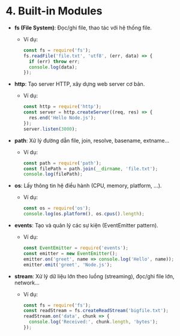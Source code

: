 # 4. Built-in Modules
- **fs (File System)**: Đọc/ghi file, thao tác với hệ thống file.
  - Ví dụ:
    ```js
    const fs = require('fs');
    fs.readFile('file.txt', 'utf8', (err, data) => {
      if (err) throw err;
      console.log(data);
    });
    ```

- **http**: Tạo server HTTP, xây dựng web server cơ bản.
  - Ví dụ:
    ```js
    const http = require('http');
    const server = http.createServer((req, res) => {
      res.end('Hello Node.js');
    });
    server.listen(3000);
    ```

- **path**: Xử lý đường dẫn file, join, resolve, basename, extname...
  - Ví dụ:
    ```js
    const path = require('path');
    const filePath = path.join(__dirname, 'file.txt');
    console.log(filePath);
    ```

- **os**: Lấy thông tin hệ điều hành (CPU, memory, platform, ...).
  - Ví dụ:
    ```js
    const os = require('os');
    console.log(os.platform(), os.cpus().length);
    ```

- **events**: Tạo và quản lý các sự kiện (EventEmitter pattern).
  - Ví dụ:
    ```js
    const EventEmitter = require('events');
    const emitter = new EventEmitter();
    emitter.on('greet', name => console.log('Hello', name));
    emitter.emit('greet', 'Node.js');
    ```

- **stream**: Xử lý dữ liệu lớn theo luồng (streaming), đọc/ghi file lớn, network...
  - Ví dụ:
    ```js
    const fs = require('fs');
    const readStream = fs.createReadStream('bigfile.txt');
    readStream.on('data', chunk => {
      console.log('Received:', chunk.length, 'bytes');
    });
    ```
